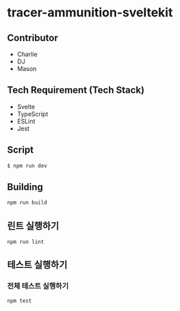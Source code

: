 # tracer-ammunition-sveltekit

## Contributor

- Charlie
- DJ
- Mason

## Tech Requirement (Tech Stack)

- Svelte
- TypeScript
- ESLint
- Jest

## Script

```bash
$ npm run dev
```

## Building

```bash
npm run build
```

## 린트 실행하기

```bash
npm run lint
```

## 테스트 실행하기

### 전체 테스트 실행하기

```bash
npm test
```
